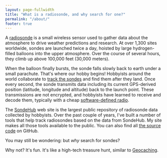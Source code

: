 ```yaml
---
layout: page-fullwidth
title: "What is a radiosonde, and why search for one?"
permalink: "/about/"
footer: true
---
```


A [radiosonde](https://www.noaa.gov/jetstream/upperair/radiosondes) is
a small wireless sensor used to gather data about the atmosphere to
drive weather predictions and research. At over 1,300 sites worldwide,
sondes are launched twice a day, hoisted by large hydrogen-filled
balloons into the upper atmosphere. Over the course of several hours,
they climb up above 100,000 feet (30,000 meters).

When the balloon finally bursts, the sonde falls slowly back to earth
under a small parachute. That's where our hobby begins! Hobbyists
around the world collaborate to [track the
sondes](https://www.sondehub.org/) and find them after they land.
Once every second, the sonde transmits data including its current
GPS-derived position (latitude, longitude and altitude) back to the
launch point. These transmissions are not encrypted, and hobbyists
have learned to receive and decode them, typically with a cheap
[software-defined radio](https://www.rtl-sdr.com/about-rtl-sdr/).

The [SondeHub](https://www.sondehub.org) web site is the largest
public repository of radiosonde data collected by hobbyists. Over the
past couple of years, I've built a number of tools that help track
radiosondes based on the data from SondeHub. My site makes all those
tools available to the public. You can also find all [the source
code](https://github.com/jonhnet/sonde-search) on GitHub.

You may still be wondering: but *why* search for sondes?

Why not? It's fun. It's like a high-tech treasure hunt, similar to
[Geocaching](https://www.geocaching.com).